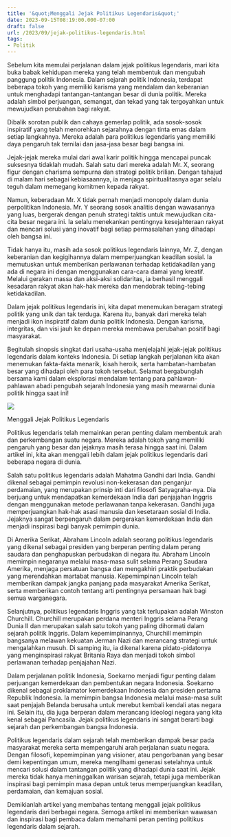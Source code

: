 ```yaml
---
title: '&quot;Menggali Jejak Politikus Legendaris&quot;'
date: 2023-09-15T08:19:00.000-07:00
draft: false
url: /2023/09/jejak-politikus-legendaris.html
tags: 
- Politik
---
```


  

Sebelum kita memulai perjalanan dalam jejak politikus legendaris, mari kita buka babak kehidupan mereka yang telah membentuk dan mengubah panggung politik Indonesia. Dalam sejarah politik Indonesia, terdapat beberapa tokoh yang memiliki karisma yang mendalam dan keberanian untuk menghadapi tantangan-tantangan besar di dunia politik. Mereka adalah simbol perjuangan, semangat, dan tekad yang tak tergoyahkan untuk mewujudkan perubahan bagi rakyat.

  

Dibalik sorotan publik dan cahaya gemerlap politik, ada sosok-sosok inspiratif yang telah menorehkan sejarahnya dengan tinta emas dalam setiap langkahnya. Mereka adalah para politikus legendaris yang memiliki daya pengaruh tak ternilai dan jasa-jasa besar bagi bangsa ini.

  

Jejak-jejak mereka mulai dari awal karir politik hingga mencapai puncak suksesnya tidaklah mudah. Salah satu dari mereka adalah Mr. X, seorang figur dengan charisma sempurna dan strategi politik brilian. Dengan tahajud di malam hari sebagai kebiasaannya, ia menjaga spiritualitasnya agar selalu teguh dalam memegang komitmen kepada rakyat.

  

Namun, keberadaan Mr. X tidak pernah menjadi monopoly dalam dunia perpolitikan Indonesia. Mr. Y seorang sosok analitis dengan wawasannya yang luas, bergerak dengan penuh strategi taktis untuk mewujudkan cita-cita besar negara ini. Ia selalu menekankan pentingnya kesejahteraan rakyat dan mencari solusi yang inovatif bagi setiap permasalahan yang dihadapi oleh bangsa ini.

  

Tidak hanya itu, masih ada sosok politikus legendaris lainnya, Mr. Z, dengan keberanian dan kegigihannya dalam memperjuangkan keadilan sosial. Ia memutuskan untuk memberikan perlawanan terhadap ketidakadilan yang ada di negara ini dengan menggunakan cara-cara damai yang kreatif. Melalui gerakan massa dan aksi-aksi solidaritas, ia berhasil menggali kesadaran rakyat akan hak-hak mereka dan mendobrak tebing-tebing ketidakadilan.

  

Dalam jejak politikus legendaris ini, kita dapat menemukan beragam strategi politik yang unik dan tak terduga. Karena itu, banyak dari mereka telah menjadi ikon inspiratif dalam dunia politik Indonesia. Dengan karisma, integritas, dan visi jauh ke depan mereka membawa perubahan positif bagi masyarakat.

  

Begitulah sinopsis singkat dari usaha-usaha menjelajahi jejak-jejak politikus legendaris dalam konteks Indonesia. Di setiap langkah perjalanan kita akan menemukan fakta-fakta menarik, kisah heroik, serta hambatan-hambatan besar yang dihadapi oleh para tokoh tersebut. Selamat bergabunglah bersama kami dalam eksplorasi mendalam tentang para pahlawan-pahlawan abadi pengubah sejarah Indonesia yang masih mewarnai dunia politik hingga saat ini!

  

![](https://img.beritasatu.com/cache/beritasatu/910x580-2/1516982684.jpg)

  

Menggali Jejak Politikus Legendaris

  

Politikus legendaris telah memainkan peran penting dalam membentuk arah dan perkembangan suatu negara. Mereka adalah tokoh yang memiliki pengaruh yang besar dan jejaknya masih terasa hingga saat ini. Dalam artikel ini, kita akan menggali lebih dalam jejak politikus legendaris dari beberapa negara di dunia.

  

Salah satu politikus legendaris adalah Mahatma Gandhi dari India. Gandhi dikenal sebagai pemimpin revolusi non-kekerasan dan penganjur perdamaian, yang merupakan prinsip inti dari filosofi Satyagraha-nya. Dia berjuang untuk mendapatkan kemerdekaan India dari penjajahan Inggris dengan menggunakan metode perlawanan tanpa kekerasan. Gandhi juga memperjuangkan hak-hak asasi manusia dan kesetaraan sosial di India. Jejaknya sangat berpengaruh dalam pergerakan kemerdekaan India dan menjadi inspirasi bagi banyak pemimpin dunia.

  

Di Amerika Serikat, Abraham Lincoln adalah seorang politikus legendaris yang dikenal sebagai presiden yang berperan penting dalam perang saudara dan penghapuskan perbudakan di negara itu. Abraham Lincoln memimpin negaranya melalui masa-masa sulit selama Perang Saudara Amerika, menjaga persatuan bangsa dan mengakhiri praktik perbudakan yang merendahkan martabat manusia. Kepemimpinan Lincoln telah memberikan dampak jangka panjang pada masyarakat Amerika Serikat, serta memberikan contoh tentang arti pentingnya persamaan hak bagi semua warganegara.

  

Selanjutnya, politikus legendaris Inggris yang tak terlupakan adalah Winston Churchill. Churchill merupakan perdana menteri Inggris selama Perang Dunia II dan merupakan salah satu tokoh yang paling dihormati dalam sejarah politik Inggris. Dalam kepemimpinannya, Churchill memimpin bangsanya melawan kekuatan Jerman Nazi dan merancang strategi untuk mengalahkan musuh. Di samping itu, ia dikenal karena pidato-pidatonya yang menginspirasi rakyat Britania Raya dan menjadi tokoh simbol perlawanan terhadap penjajahan Nazi.

  

Dalam perjalanan politik Indonesia, Soekarno menjadi figur penting dalam perjuangan kemerdekaan dan pembentukan negara Indonesia. Soekarno dikenal sebagai proklamator kemerdekaan Indonesia dan presiden pertama Republik Indonesia. Ia memimpin bangsa Indonesia melalui masa-masa sulit saat penjajah Belanda berusaha untuk merebut kembali kendali atas negara ini. Selain itu, dia juga berperan dalam merancang ideologi negara yang kita kenal sebagai Pancasila. Jejak politikus legendaris ini sangat berarti bagi sejarah dan perkembangan bangsa Indonesia.

  

Politikus legendaris dalam sejarah telah memberikan dampak besar pada masyarakat mereka serta mempengaruhi arah perjalanan suatu negara. Dengan filosofi, kepemimpinan yang visioner, atau pengorbanan yang besar demi kepentingan umum, mereka mengilhami generasi setelahnya untuk mencari solusi dalam tantangan politik yang dihadapi dunia saat ini. Jejak mereka tidak hanya meninggalkan warisan sejarah, tetapi juga memberikan inspirasi bagi pemimpin masa depan untuk terus memperjuangkan keadilan, perdamaian, dan kemajuan sosial.

  

Demikianlah artikel yang membahas tentang menggali jejak politikus legendaris dari berbagai negara. Semoga artikel ini memberikan wawasan dan inspirasi bagi pembaca dalam memahami peran penting politikus legendaris dalam sejarah.